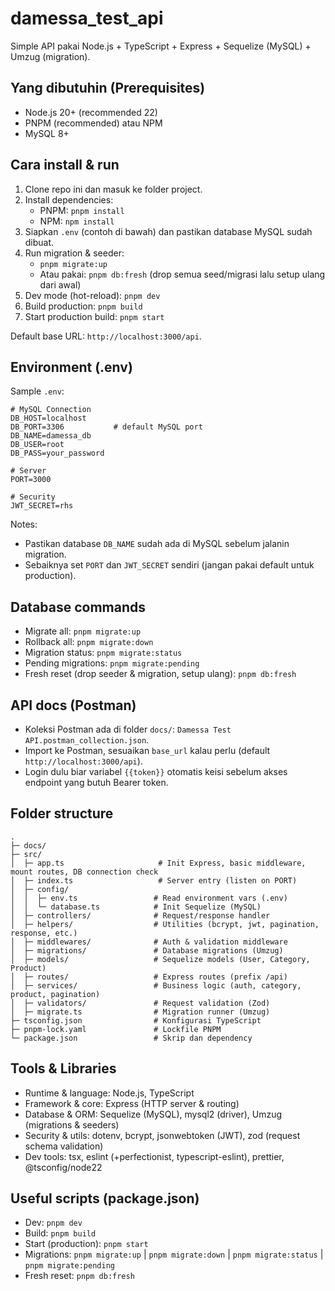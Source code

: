# damessa_test_api

Simple API pakai Node.js + TypeScript + Express + Sequelize (MySQL) + Umzug (migration).

## Yang dibutuhin (Prerequisites)

- Node.js 20+ (recommended 22)
- PNPM (recommended) atau NPM
- MySQL 8+

## Cara install & run

1. Clone repo ini dan masuk ke folder project.
2. Install dependencies:
   - PNPM: `pnpm install`
   - NPM: `npm install`
3. Siapkan `.env` (contoh di bawah) dan pastikan database MySQL sudah dibuat.
4. Run migration & seeder:
   - `pnpm migrate:up`
   - Atau pakai: `pnpm db:fresh` (drop semua seed/migrasi lalu setup ulang dari awal)
5. Dev mode (hot-reload): `pnpm dev`
6. Build production: `pnpm build`
7. Start production build: `pnpm start`

Default base URL: `http://localhost:3000/api`.

## Environment (.env)

Sample `.env`:

```env
# MySQL Connection
DB_HOST=localhost
DB_PORT=3306           # default MySQL port
DB_NAME=damessa_db
DB_USER=root
DB_PASS=your_password

# Server
PORT=3000

# Security
JWT_SECRET=rhs
```

Notes:

- Pastikan database `DB_NAME` sudah ada di MySQL sebelum jalanin migration.
- Sebaiknya set `PORT` dan `JWT_SECRET` sendiri (jangan pakai default untuk production).

## Database commands

- Migrate all: `pnpm migrate:up`
- Rollback all: `pnpm migrate:down`
- Migration status: `pnpm migrate:status`
- Pending migrations: `pnpm migrate:pending`
- Fresh reset (drop seeder & migration, setup ulang): `pnpm db:fresh`

## API docs (Postman)

- Koleksi Postman ada di folder `docs/`: `Damessa Test API.postman_collection.json`.
- Import ke Postman, sesuaikan `base_url` kalau perlu (default `http://localhost:3000/api`).
- Login dulu biar variabel `{{token}}` otomatis keisi sebelum akses endpoint yang butuh Bearer token.

## Folder structure

```
.
├─ docs/
├─ src/
│  ├─ app.ts                     # Init Express, basic middleware, mount routes, DB connection check
│  ├─ index.ts                   # Server entry (listen on PORT)
│  ├─ config/
│  │  ├─ env.ts                 # Read environment vars (.env)
│  │  └─ database.ts            # Init Sequelize (MySQL)
│  ├─ controllers/              # Request/response handler
│  ├─ helpers/                  # Utilities (bcrypt, jwt, pagination, response, etc.)
│  ├─ middlewares/              # Auth & validation middleware
│  ├─ migrations/               # Database migrations (Umzug)
│  ├─ models/                   # Sequelize models (User, Category, Product)
│  ├─ routes/                   # Express routes (prefix /api)
│  ├─ services/                 # Business logic (auth, category, product, pagination)
│  ├─ validators/               # Request validation (Zod)
│  ├─ migrate.ts                # Migration runner (Umzug)
├─ tsconfig.json                # Konfigurasi TypeScript
├─ pnpm-lock.yaml               # Lockfile PNPM
└─ package.json                 # Skrip dan dependency
```

## Tools & Libraries

- Runtime & language: Node.js, TypeScript
- Framework & core: Express (HTTP server & routing)
- Database & ORM: Sequelize (MySQL), mysql2 (driver), Umzug (migrations & seeders)
- Security & utils: dotenv, bcrypt, jsonwebtoken (JWT), zod (request schema validation)
- Dev tools: tsx, eslint (+perfectionist, typescript-eslint), prettier, @tsconfig/node22

## Useful scripts (package.json)

- Dev: `pnpm dev`
- Build: `pnpm build`
- Start (production): `pnpm start`
- Migrations: `pnpm migrate:up` | `pnpm migrate:down` | `pnpm migrate:status` | `pnpm migrate:pending`
- Fresh reset: `pnpm db:fresh`
